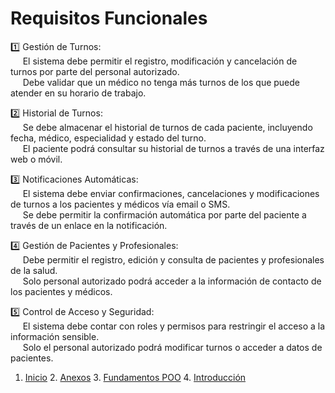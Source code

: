 # Requisitos Funcionales

1️⃣ Gestión de Turnos:<br>
&nbsp;&nbsp;&nbsp;&nbsp;    El sistema debe permitir el registro, modificación y cancelación de turnos por parte del personal autorizado.<br>
&nbsp;&nbsp;&nbsp;&nbsp;    Debe validar que un médico no tenga más turnos de los que puede atender en su horario de trabajo.<br>

2️⃣ Historial de Turnos:<br>
&nbsp;&nbsp;&nbsp;&nbsp;    Se debe almacenar el historial de turnos de cada paciente, incluyendo fecha, médico, especialidad y estado del turno.<br>
&nbsp;&nbsp;&nbsp;&nbsp;    El paciente podrá consultar su historial de turnos a través de una interfaz web o móvil.<br>

3️⃣ Notificaciones Automáticas:<br>
&nbsp;&nbsp;&nbsp;&nbsp;    El sistema debe enviar confirmaciones, cancelaciones y modificaciones de turnos a los pacientes y médicos vía email o SMS.<br>
&nbsp;&nbsp;&nbsp;&nbsp;    Se debe permitir la confirmación automática por parte del paciente a través de un enlace en la notificación.<br>

4️⃣ Gestión de Pacientes y Profesionales:<br>
&nbsp;&nbsp;&nbsp;&nbsp;    Debe permitir el registro, edición y consulta de pacientes y profesionales de la salud.<br>
&nbsp;&nbsp;&nbsp;&nbsp;    Solo personal autorizado podrá acceder a la información de contacto de los pacientes y médicos.<br>

5️⃣ Control de Acceso y Seguridad:<br>
&nbsp;&nbsp;&nbsp;&nbsp;    El sistema debe contar con roles y permisos para restringir el acceso a la información sensible.<br>
&nbsp;&nbsp;&nbsp;&nbsp;    Solo el personal autorizado podrá modificar turnos o acceder a datos de pacientes.<br>

1. [Inicio](README.md) 2. [Anexos](anexos.md) 3. [Fundamentos POO](fundamentos.md) 4. [Introducción](introduccion.md)

